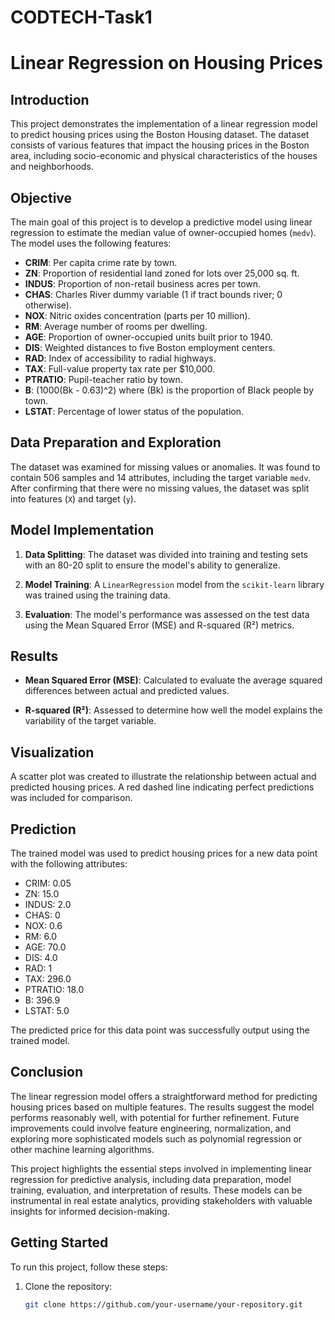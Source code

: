 # CODTECH-Task1
# Linear Regression on Housing Prices

## Introduction

This project demonstrates the implementation of a linear regression model to predict housing prices using the Boston Housing dataset. The dataset consists of various features that impact the housing prices in the Boston area, including socio-economic and physical characteristics of the houses and neighborhoods.

## Objective

The main goal of this project is to develop a predictive model using linear regression to estimate the median value of owner-occupied homes (`medv`). The model uses the following features:

- **CRIM**: Per capita crime rate by town.
- **ZN**: Proportion of residential land zoned for lots over 25,000 sq. ft.
- **INDUS**: Proportion of non-retail business acres per town.
- **CHAS**: Charles River dummy variable (1 if tract bounds river; 0 otherwise).
- **NOX**: Nitric oxides concentration (parts per 10 million).
- **RM**: Average number of rooms per dwelling.
- **AGE**: Proportion of owner-occupied units built prior to 1940.
- **DIS**: Weighted distances to five Boston employment centers.
- **RAD**: Index of accessibility to radial highways.
- **TAX**: Full-value property tax rate per $10,000.
- **PTRATIO**: Pupil-teacher ratio by town.
- **B**: \(1000(Bk - 0.63)^2\) where \(Bk\) is the proportion of Black people by town.
- **LSTAT**: Percentage of lower status of the population.

## Data Preparation and Exploration

The dataset was examined for missing values or anomalies. It was found to contain 506 samples and 14 attributes, including the target variable `medv`. After confirming that there were no missing values, the dataset was split into features (`X`) and target (`y`).

## Model Implementation

1. **Data Splitting**: The dataset was divided into training and testing sets with an 80-20 split to ensure the model's ability to generalize.

2. **Model Training**: A `LinearRegression` model from the `scikit-learn` library was trained using the training data.

3. **Evaluation**: The model's performance was assessed on the test data using the Mean Squared Error (MSE) and R-squared (R²) metrics.

## Results

- **Mean Squared Error (MSE)**: Calculated to evaluate the average squared differences between actual and predicted values.

- **R-squared (R²)**: Assessed to determine how well the model explains the variability of the target variable.

## Visualization

A scatter plot was created to illustrate the relationship between actual and predicted housing prices. A red dashed line indicating perfect predictions was included for comparison.

## Prediction

The trained model was used to predict housing prices for a new data point with the following attributes:

- CRIM: 0.05
- ZN: 15.0
- INDUS: 2.0
- CHAS: 0
- NOX: 0.6
- RM: 6.0
- AGE: 70.0
- DIS: 4.0
- RAD: 1
- TAX: 296.0
- PTRATIO: 18.0
- B: 396.9
- LSTAT: 5.0

The predicted price for this data point was successfully output using the trained model.

## Conclusion

The linear regression model offers a straightforward method for predicting housing prices based on multiple features. The results suggest the model performs reasonably well, with potential for further refinement. Future improvements could involve feature engineering, normalization, and exploring more sophisticated models such as polynomial regression or other machine learning algorithms.

This project highlights the essential steps involved in implementing linear regression for predictive analysis, including data preparation, model training, evaluation, and interpretation of results. These models can be instrumental in real estate analytics, providing stakeholders with valuable insights for informed decision-making.

## Getting Started

To run this project, follow these steps:

1. Clone the repository:
   ```bash
   git clone https://github.com/your-username/your-repository.git
